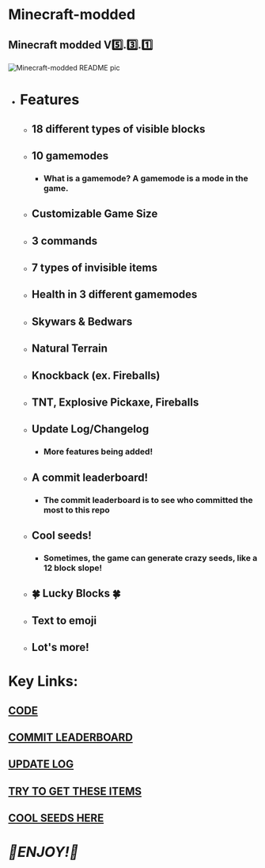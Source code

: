 # Minecraft-modded
 ## Minecraft modded V5️⃣.3️⃣.1️⃣

 ![Minecraft-modded README pic](https://github.com/Wax01-Wax01/Minecraft-modded/assets/171621651/ef494bae-e059-4b93-a7c8-7c867c165c86)

- # Features
  - ## 18 different types of visible blocks
  - ## 10 gamemodes
    - ### What is a gamemode? A gamemode is a mode in the game.
  - ## Customizable Game Size
  - ## 3 commands
  - ## 7 types of invisible items
  - ## Health in 3 different gamemodes
  - ## Skywars & Bedwars
  - ## Natural Terrain
  - ## Knockback (ex. Fireballs)
  - ## TNT, Explosive Pickaxe, Fireballs
  - ## Update Log/Changelog
    - ### More features being added!
  - ## A commit leaderboard!
    - ### The commit leaderboard is to see who committed the most to this repo
  - ## Cool seeds!
    - ### Sometimes, the game can generate crazy seeds, like a 12 block slope!
  - ## 🍀 Lucky Blocks 🍀
  - ## Text to emoji
  - ## Lot's more!

# Key Links:
## [CODE](https://github.com/Wax01-Wax01/Minecraft-modded/blob/main/Minecraft2.py)
## [COMMIT LEADERBOARD](https://github.com/Wax01-Wax01/Minecraft-modded/blob/main/README-commitLeaderboard.md)
## [UPDATE LOG](https://github.com/Wax01-Wax01/Minecraft-modded/blob/main/README-updateLog.md)
## [TRY TO GET THESE ITEMS](https://github.com/Wax01-Wax01/Minecraft-modded/blob/main/README-hardestItemsToObtain.md)
## [COOL SEEDS HERE](https://github.com/Wax01-Wax01/Minecraft-modded/tree/main/Cool%20Seeds)

# *💎ENJOY!🙂*
